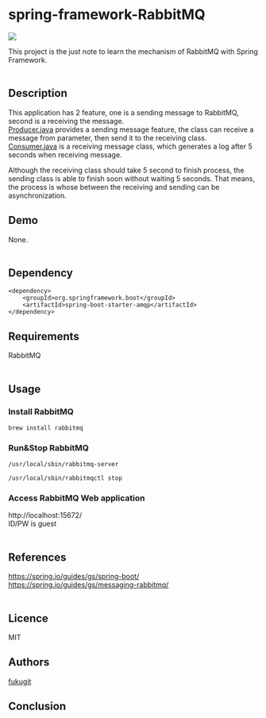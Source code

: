 # spring-framework-RabbitMQ
![](https://img.shields.io/badge/Language-Angular-brightgreen.svg)  

This project is the just note to learn the mechanism of RabbitMQ with Spring Framework.  
<br/>

## Description
This application has 2 feature, one is a sending message to RabbitMQ, second is a receiving the message.  
[Producer.java](/src/main/java/jp/co/example/Producer.java) provides a sending message feature, the class can receive a message from parameter, then send it to the receiving class.  
[Consumer.java](/src/main/java/jp/co/example/Consumer.java) is a receiving message class, which generates a log after 5 seconds when receiving message.  

Although the receiving class should take 5 second to finish process, the sending class is able to finish soon without waiting 5 seconds. That means, the process is whose between the receiving and sending can be asynchronization.  

## Demo
None.  
<br/>

## Dependency
```
<dependency>
    <groupId>org.springframework.boot</groupId>
    <artifactId>spring-boot-starter-amqp</artifactId>
</dependency>
```

## Requirements
RabbitMQ  
<br/>

## Usage
### Install RabbitMQ
```
brew install rabbitmq
```

### Run&Stop RabbitMQ
```
/usr/local/sbin/rabbitmq-server
```
```
/usr/local/sbin/rabbitmqctl stop
```

### Access RabbitMQ Web application
http://localhost:15672/  
ID/PW is guest  
<br/>

## References
https://spring.io/guides/gs/spring-boot/  
https://spring.io/guides/gs/messaging-rabbitmq/  
<br/>

## Licence
MIT
<br/>

## Authors
[fukugit](https://github.com/fukugit)
<br/>

## Conclusion


